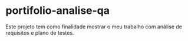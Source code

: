 # portifolio-analise-qa
Este projeto tem como finalidade mostrar o meu trabalho com análise de requisitos e plano de testes. 
